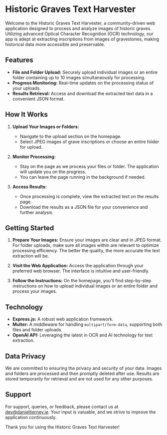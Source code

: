 # Historic Graves Text Harvester

Welcome to the Historic Graves Text Harvester, a community-driven web application designed to process and analyze images of historic graves. Utilizing advanced Optical Character Recognition (OCR) technology, our app is adept at extracting inscriptions from images of gravestones, making historical data more accessible and preservable.

## Features

- **File and Folder Upload:** Securely upload individual images or an entire folder containing up to 10 images simultaneously for processing.
- **Progress Monitoring:** Real-time updates on the processing status of your uploads.
- **Results Retrieval:** Access and download the extracted text data in a convenient JSON format.

## How It Works

1. **Upload Your Images or Folders:**

   - Navigate to the upload section on the homepage.
   - Select JPEG images of grave inscriptions or choose an entire folder for upload.

2. **Monitor Processing:**

   - Stay on the page as we process your files or folder. The application will update you on the progress.
   - You can leave the page running in the background if needed.

3. **Access Results:**
   - Once processing is complete, view the extracted text on the results page.
   - Download the results as a JSON file for your convenience and further analysis.

## Getting Started

1. **Prepare Your Images:**
   Ensure your images are clear and in JPEG format. For folder uploads, make sure all images within are relevant to optimize processing efficiency. The better the quality, the more accurate the text extraction will be.

2. **Visit the Web Application:**
   Access the application through your preferred web browser. The interface is intuitive and user-friendly.

3. **Follow the Instructions:**
   On the homepage, you'll find step-by-step instructions on how to upload individual images or an entire folder and process your images.

## Technology

- **Express.js:** A robust web application framework.
- **Multer:** A middleware for handling `multipart/form-data`, supporting both files and folder uploads.
- **OpenAI API:** Leveraging the latest in OCR and AI technology for text extraction.

## Data Privacy

We are committed to ensuring the privacy and security of your data. Images and folders are processed and then promptly deleted after use. Results are stored temporarily for retrieval and are not used for any other purposes.

## Support

For support, queries, or feedback, please contact us at [dev@danieltierney.ie](mailto:dev@danieltierney.ie). Your input is valuable, and we strive to improve the application continuously.

Thank you for using the Historic Graves Text Harvester!
